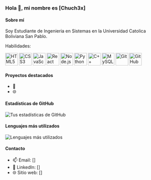 ### Hola 👋, mi nombre es [Chuch3x]

#### Sobre mí
Soy Estudiante de Ingenieria en Sistemas en la Universidad Catolica Boliviana San Pablo.

Habilidades:

<img src="https://img.icons8.com/color/48/000000/html-5.png" alt="HTML5" width="40" height="40"/> <img src="https://img.icons8.com/color/48/000000/css3.png" alt="CSS3" width="40" height="40"/> <img src="https://img.icons8.com/color/48/000000/javascript.png" alt="JavaScript" width="40" height="40"/> <img src="https://img.icons8.com/color/48/000000/react-native.png" alt="React" width="40" height="40"/> <img src="https://img.icons8.com/color/48/000000/nodejs.png" alt="Node.js" width="40" height="40"/> <img src="https://img.icons8.com/color/48/000000/python.png" alt="Python" width="40" height="40"/> <img src="https://img.icons8.com/color/48/000000/c-plus-plus-logo.png" alt="C++" width="40" height="40"/> <img src="https://img.icons8.com/color/48/000000/mysql.png" alt="MySQL" width="40" height="40"/> <img src="https://img.icons8.com/color/48/000000/git.png" alt="Git" width="40" height="40"/> <img src="https://img.icons8.com/color/48/000000/github.png" alt="GitHub" width="40" height="40"/> 

#### Proyectos destacados

- 🚀 
- 🌐 

#### Estadísticas de GitHub

![Tus estadísticas de GitHub](https://github-readme-stats.vercel.app/api?username=Chuch3x&show_icons=true&theme=radical)

#### Lenguajes más utilizados

![Lenguajes más utilizados](https://github-readme-stats.vercel.app/api/top-langs/?username=Chuch3x&layout=compact&theme=radical)

#### Contacto

- 📫 Email: []
- 🔗 LinkedIn: []
- 🌐 Sitio web: []
